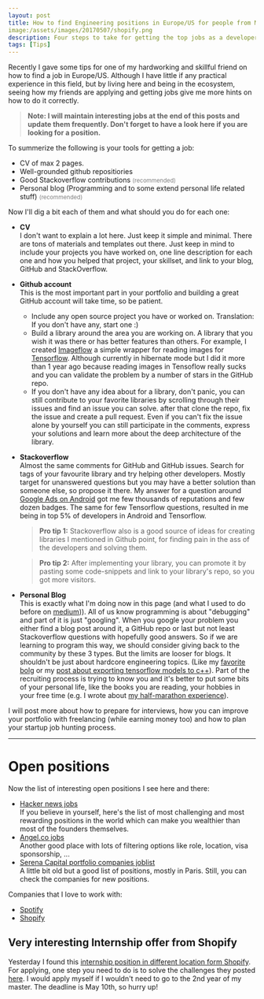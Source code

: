```yaml
---
layout: post
title: How to find Engineering positions in Europe/US for people from MENA + interesting positions
image:/assets/images/20170507/shopify.png
description: Four steps to take for getting the top jobs as a developer
tags: [Tips]
---
```


<style type="text/css">
  .gray {
    color: gray;
  }
</style>

Recently I gave some tips for one of my hardworking and skillful friend on how to find a job in Europe/US. Although I have little if any practical experience in this field, but by living here and being in the ecosystem, seeing how my friends are applying and getting jobs give me more hints on how to do it correctly.

> **Note: I will maintain interesting jobs at the end of this posts and update them frequently. Don't forget to have a look here if you are looking for a position.**

To summerize the following is your tools for getting a job:

- CV of max 2 pages.
- Well-grounded github repositiories
- Good Stackoverflow contributions <small class="gray"> (recommended) </small>
- Personal blog (Programming and to some extend personal life related stuff) <small class="gray"> (recommended) </small>

Now I'll dig a bit each of them and what should you do for each one:

- **CV** <br>
  I don't want to explain a lot here. Just keep it simple and minimal. There are tons of materials and templates out there. Just keep in mind to include your projects you have worked on, one line description for each one and how you helped that project, your skillset, and link to your blog, GitHub and StackOverflow.
- **Github account** <br>
  <amp-img width="600" height="60" layout="responsive" src="/assets/images/20170507/imageflow.png"></amp-img>
  This is the most important part in your portfolio and building a great GitHub account will take time, so be patient. <br>
  - Include any open source project you have or worked on. Translation: If you don't have any, start one :)
  - Build a library around the area you are working on. A library that you wish it was there or has better features than others. For example, I created [Imageflow](https://github.com/HamedMP/ImageFlow) a simple wrapper for reading images for [Tensorflow](https://tensorflow.org). Although currently in hibernate mode but I did it more than 1 year ago because reading images in Tensoflow really sucks and you can validate the problem by a number of stars in the GitHub repo.
  - If you don't have any idea about for a library, don't panic, you can still contribute to your favorite libraries by scrolling through their issues and find an issue you can solve. after that clone the repo, fix the issue and create a pull request. Even if you can't fix the issue alone by yourself you can still participate in the comments, express your solutions and learn more about the deep architecture of the library.
- **Stackoverflow** <br>
  <amp-img width="600" height="300" layout="responsive" src="/assets/images/20170507/stackoverflow.png"></amp-img>
  Almost the same comments for GitHub and GitHub issues. Search for tags of your favourite library and try helping other developers. Mostly target for unanswered questions but you may have a better solution than someone else, so propose it there. My answer for a question around [Google Ads on Android](http://stackoverflow.com/questions/23337802/ad-size-and-ad-unit-id-must-be-set-before-loadad-is-called/23980933#23980933) got me few thousands of reputations and few dozen badges. The same for few Tensorflow questions, resulted in me being in top 5% of developers in Android and Tensorflow. <br>
  > **Pro tip 1:**  Stackoverflow also is a good source of ideas for creating libraries I mentioned in Github point, for finding pain in the ass of the developers and solving them.

  > **Pro tip 2:** After implementing your library, you can promote it by pasting some code-snippets and link to your library's repo, so you got more visitors.
- **Personal Blog** <br>
  <amp-img width="600" height="60" layout="responsive" src="/assets/images/20170507/medium.png"></amp-img>
  This is exactly what I'm doing now in this page (and what I used to do before on [medium](https://medium.com/@hamedmp))). All of us know programming is about "debugging" and part of it is just "googling". When you google your problem you either find a blog post around it, a GitHub repo or last but not least Stackoverflow questions with hopefully good answers. So if we are learning to program this way, we should consider giving back to the community by these 3 types. But the limits are looser for blogs. It shouldn't be just about hardcore engineering topics. (Like my [favorite bolg](http://colah.github.io) or my [post about exporting tensorflow models to c++](https://medium.com/@hamedmp/exporting-trained-tensorflow-models-to-c-the-right-way-cf24b609d183)). Part of the recruiting process is trying to know you and it's better to put some bits of your personal life, like the books you are reading, your hobbies in your free time (e.g. I wrote about [my half-marathon experience](https://medium.com/@hamedmp/what-i-learnt-by-training-for-marathon-1f2090c9adb6)).

I will post more about how to prepare for interviews, how you can improve your portfolio with freelancing (while earning money too) and how to plan your startup job hunting process.

---

# Open positions
Now the list of interesting open positions I see here and there:

- [Hacker news jobs](https://news.ycombinator.com/jobs) <br>
  If you believe in yourself, here's the list of most challenging and most rewarding positions in the world which can make you wealthier than most of the founders themselves.
- [Angel.co jobs](https://angel.co/jobs) <br>
  Another good place with lots of filtering options like role, location, visa sponsorship, ...
- [Serena Capital portfolio companies joblist](https://blog.serenacapital.com/147-awesome-jobs-at-serena-capital-c06e62dfb3b4) <br>
  A little bit old but a good list of positions, mostly in Paris. Still, you can check the companies for new positions.

Companies that I love to work with:
- [Spotify](https://www.spotifyjobs.com/search-jobs/#category=software-engineering)
- [Shopify](https://www.shopify.com/careers)

## Very interesting Internship offer from Shopify
<amp-img width="600" height="300" layout="responsive" src="/assets/images/20170507/shopify.png"></amp-img>
Yesterday I found this [internship position in different location form Shopify](https://www.shopify.com/careers/developer-intern-fall-2017-af6eb8).
For applying, one step you need to do is to solve the challenges they posted [here](https://docs.google.com/document/d/1PqR2Hc-aDpnYSXFWwQVKEZ03c8PV_iBZDcnfgUxp7Sk/edit). I would apply myself if I wouldn't need to go to the 2nd year of my master. The deadline is May 10th, so hurry up!
